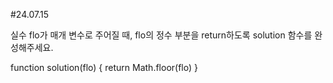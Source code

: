 #24.07.15

실수 flo가 매개 변수로 주어질 때, flo의 정수 부분을 return하도록 solution 함수를 완성해주세요.

function solution(flo) {
    return Math.floor(flo)
}